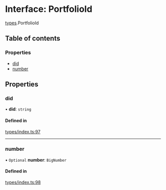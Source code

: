 # Interface: PortfolioId

[types](../wiki/types).PortfolioId

## Table of contents

### Properties

- [did](../wiki/types.PortfolioId#did)
- [number](../wiki/types.PortfolioId#number)

## Properties

### did

• **did**: `string`

#### Defined in

[types/index.ts:97](https://github.com/PolymeshAssociation/polymesh-sdk/blob/339b7503/src/types/index.ts#L97)

___

### number

• `Optional` **number**: `BigNumber`

#### Defined in

[types/index.ts:98](https://github.com/PolymeshAssociation/polymesh-sdk/blob/339b7503/src/types/index.ts#L98)
